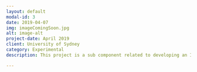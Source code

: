 ```yaml
---
layout: default
modal-id: 3
date: 2019-04-07
img: imageComingSoon.jpg
alt: image-alt
project-date: April 2019
client: University of Sydney
category: Experimental
description: This project is a sub component related to developing an Intelligent Automation Dashboard. The dashboard will be used as a self service analytics tool were users will be able to extract performance information related to processes, workqueues, resources, and utilisation etc. This specific project focuses on the Process related components of that dashboard.

---
```

